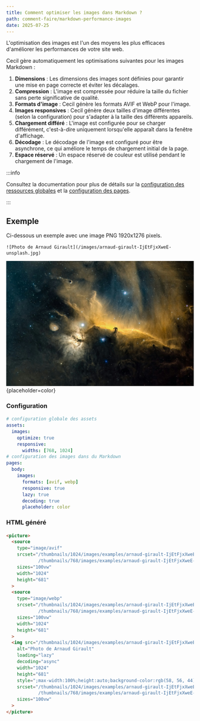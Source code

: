```yaml
---
title: Comment optimiser les images dans Markdown ?
path: comment-faire/markdown-performance-images
date: 2025-07-25
---
```

L'optimisation des images est l'un des moyens les plus efficaces d'améliorer les performances de votre site web.

Cecil gère automatiquement les optimisations suivantes pour les images Markdown :

1. **Dimensions** : Les dimensions des images sont définies pour garantir une mise en page correcte et éviter les décalages.
2. **Compression** : L'image est compressée pour réduire la taille du fichier sans perte significative de qualité.
3. **Formats d'image** : Cecil génère les formats AVIF et WebP pour l'image.
4. **Images responsives** : Cecil génère deux tailles d'image différentes (selon la configuration) pour s'adapter à la taille des différents appareils.
5. **Chargement différé** : L'image est configurée pour se charger différément, c'est-à-dire uniquement lorsqu'elle apparaît dans la fenêtre d'affichage.
6. **Décodage** : Le décodage de l'image est configuré pour être asynchrone, ce qui améliore le temps de chargement initial de la page.
7. **Espace réservé** : Un espace réservé de couleur est utilisé pendant le chargement de l'image.

:::info

Consultez la documentation pour plus de détails sur la [configuration des ressources globales](/documentation/configuration/#assets-images) et la [configuration des pages](/documentation/configuration/#pages-body-images).

:::

## Exemple

Ci-dessous un exemple avec une image PNG 1920x1276 pixels.

```twig
![Photo de Arnaud Girault](/images/arnaud-girault-IjEtFjxXweE-unsplash.jpg)
```

![Photo by Arnaud Girault](../../assets/images/examples/arnaud-girault-IjEtFjxXweE-unsplash.jpg){placeholder=color}

### Configuration

```yaml
# configuration globale des assets
assets:
  images:
    optimize: true
    responsive:
      widths: [768, 1024]
# configuration des images dans du Markdown
pages:
  body:
    images:
      formats: [avif, webp]
      responsive: true
      lazy: true
      decoding: true
      placeholder: color
```

### HTML généré

```html
<picture>
  <source
    type="image/avif"
    srcset="/thumbnails/1024/images/examples/arnaud-girault-IjEtFjxXweE-unsplash.c0bdd31264ac3d0d364d02bced31038f.avif 1024w,
            /thumbnails/768/images/examples/arnaud-girault-IjEtFjxXweE-unsplash.c0bdd31264ac3d0d364d02bced31038f.avif 768w"
    sizes="100vw"
    width="1024"
    height="681"
  >
  <source
    type="image/webp"
    srcset="/thumbnails/1024/images/examples/arnaud-girault-IjEtFjxXweE-unsplash.c0bdd31264ac3d0d364d02bced31038f.webp 1024w,
            /thumbnails/768/images/examples/arnaud-girault-IjEtFjxXweE-unsplash.c0bdd31264ac3d0d364d02bced31038f.webp 768w"
    sizes="100vw"
    width="1024"
    height="681"
  >
  <img src="/thumbnails/1024/images/examples/arnaud-girault-IjEtFjxXweE-unsplash.c0bdd31264ac3d0d364d02bced31038f.jpg"
    alt="Photo de Arnaud Girault"
    loading="lazy"
    decoding="async"
    width="1024"
    height="681"
    style=";max-width:100%;height:auto;background-color:rgb(58, 56, 44);"
    srcset="/thumbnails/1024/images/examples/arnaud-girault-IjEtFjxXweE-unsplash.c0bdd31264ac3d0d364d02bced31038f.jpg 1024w,
            /thumbnails/768/images/examples/arnaud-girault-IjEtFjxXweE-unsplash.c0bdd31264ac3d0d364d02bced31038f.jpg 768w"
    sizes="100vw"
  >
</picture>
```
